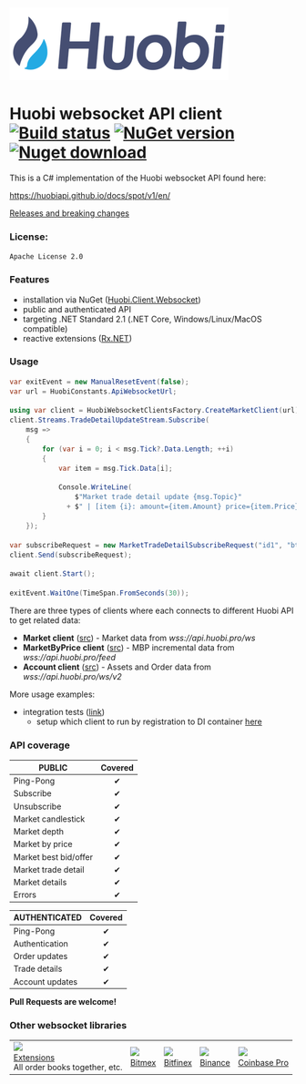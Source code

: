 ﻿![Logo](huobi-logo-alt.png)
# Huobi websocket API client [![Build status](https://github.com/zsojma/huobi-client-websocket/actions/workflows/continuous-deployment.yml/badge.svg?branch=master)](https://github.com/zsojma/huobi-client-websocket/actions/workflows/continuous-deployment.yml) [![NuGet version](https://badge.fury.io/nu/Huobi.Client.Websocket.svg)](https://badge.fury.io/nu/Huobi.Client.Websocket) [![Nuget download](https://img.shields.io/nuget/dt/Huobi.Client.Websocket)](https://www.nuget.org/packages/Huobi.Client.Websocket)

This is a C# implementation of the Huobi websocket API found here:

https://huobiapi.github.io/docs/spot/v1/en/

[Releases and breaking changes](https://github.com/zsojma/huobi-client-websocket/releases)

### License: 
    Apache License 2.0

### Features

* installation via NuGet ([Huobi.Client.Websocket](https://www.nuget.org/packages/Huobi.Client.Websocket))
* public and authenticated API
* targeting .NET Standard 2.1 (.NET Core, Windows/Linux/MacOS compatible)
* reactive extensions ([Rx.NET](https://github.com/Reactive-Extensions/Rx.NET))

### Usage

```csharp
var exitEvent = new ManualResetEvent(false);
var url = HuobiConstants.ApiWebsocketUrl;

using var client = HuobiWebsocketClientsFactory.CreateMarketClient(url);
client.Streams.TradeDetailUpdateStream.Subscribe(
    msg =>
    {
        for (var i = 0; i < msg.Tick?.Data.Length; ++i)
        {
            var item = msg.Tick.Data[i];

            Console.WriteLine(
                $"Market trade detail update {msg.Topic}"
              + $" | [item {i}: amount={item.Amount} price={item.Price} direction={item.Direction}]");
        }
    });

var subscribeRequest = new MarketTradeDetailSubscribeRequest("id1", "btcusdt");
client.Send(subscribeRequest);

await client.Start();

exitEvent.WaitOne(TimeSpan.FromSeconds(30));
```

There are three types of clients where each connects to different Huobi API to get related data:
* **Market client** ([src](src/Huobi.Client.Websocket/Clients/HuobiMarketWebsocketClient.cs)) - Market data from *wss://api.huobi.pro/ws*
* **MarketByPrice client** ([src](src/Huobi.Client.Websocket/Clients/HuobiMarketByPriceWebsocketClient.cs)) - MBP incremental data from *wss://api.huobi.pro/feed*
* **Account client** ([src](src/Huobi.Client.Websocket/Clients/HuobiAccountWebsocketClient.cs)) - Assets and Order data from *wss://api.huobi.pro/ws/v2*

More usage examples:
* integration tests ([link](test_integration/Huobi.Client.Websocket.Sample))
  * setup which client to run by registration to DI container [here](https://github.com/zsojma/huobi-client-websocket/blob/master/test_integration/Huobi.Client.Websocket.Sample/Program.cs#L60)

### API coverage

| PUBLIC                 |    Covered     |
|------------------------|:--------------:|
| Ping-Pong              |  ✔            |
| Subscribe              |  ✔            |
| Unsubscribe            |  ✔            |
| Market candlestick     |  ✔            |
| Market depth           |  ✔            |
| Market by price        |  ✔            |
| Market best bid/offer  |  ✔            |
| Market trade detail    |  ✔            |
| Market details         |  ✔            |
| Errors                 |  ✔            |

| AUTHENTICATED          |    Covered     |
|------------------------|:--------------:|
| Ping-Pong              |  ✔            |
| Authentication         |  ✔            |
| Order updates          |  ✔            |
| Trade details          |  ✔            |
| Account updates        |  ✔            |

**Pull Requests are welcome!**

### Other websocket libraries

<table>
<tr>

<td>
<a href="https://github.com/Marfusios/crypto-websocket-extensions"><img src="https://raw.githubusercontent.com/Marfusios/crypto-websocket-extensions/master/cwe_logo.png" height="80px"></a>
<br />
<a href="https://github.com/Marfusios/crypto-websocket-extensions">Extensions</a>
<br />
<span>All order books together, etc.</span>
</td>

<td>
<a href="https://github.com/Marfusios/bitmex-client-websocket"><img src="https://user-images.githubusercontent.com/1294454/27766319-f653c6e6-5ed4-11e7-933d-f0bc3699ae8f.jpg"></a>
<br />
<a href="https://github.com/Marfusios/bitmex-client-websocket">Bitmex</a>
</td>

<td>
<a href="https://github.com/Marfusios/bitfinex-client-websocket"><img src="https://user-images.githubusercontent.com/1294454/27766244-e328a50c-5ed2-11e7-947b-041416579bb3.jpg"></a>
<br />
<a href="https://github.com/Marfusios/bitfinex-client-websocket">Bitfinex</a>
</td>

<td>
<a href="https://github.com/Marfusios/binance-client-websocket"><img src="https://user-images.githubusercontent.com/1294454/29604020-d5483cdc-87ee-11e7-94c7-d1a8d9169293.jpg"></a>
<br />
<a href="https://github.com/Marfusios/binance-client-websocket">Binance</a>
</td>

<td>
<a href="https://github.com/Marfusios/coinbase-client-websocket"><img src="https://user-images.githubusercontent.com/1294454/41764625-63b7ffde-760a-11e8-996d-a6328fa9347a.jpg"></a>
<br />
<a href="https://github.com/Marfusios/coinbase-client-websocket">Coinbase Pro</a>
</td>

</tr>
</table>
